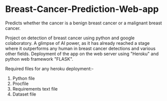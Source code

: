 # Breast-Cancer-Prediction-Web-app
Predicts whether the cancer is a benign breast cancer or a malignant breast cancer.

Project on detection of breast cancer using python and google colaboratory.
A glimpse of AI power, as it has already reached a stage where it outperforms any human in breast cancer detections and various other fields.
Deployment of the app on the web server using "Heroku" and python web framework "FLASK".

Required files for any heroku deployment:-
1. Python file
2. Procfile
3. Requirements text file
4. Dataset file
